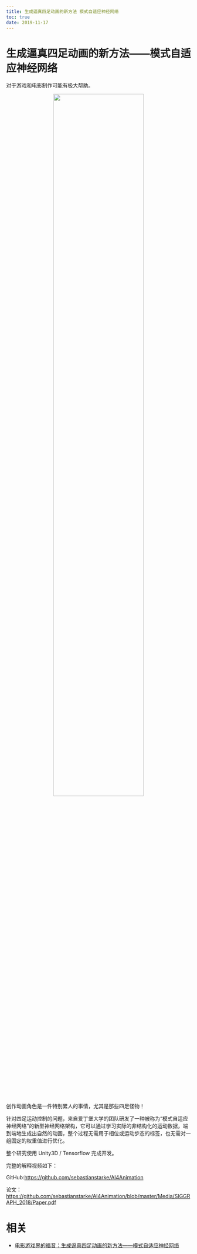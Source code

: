 ```yaml
---
title: 生成逼真四足动画的新方法 模式自适应神经网络
toc: true
date: 2019-11-17
---
```

# 生成逼真四足动画的新方法——模式自适应神经网络

对于游戏和电影制作可能有极大帮助。



<p align="center">
    <img width="70%" height="70%" src="http://images.iterate.site/blog/image/20191103131752.gif?imageslim">
</p>





创作动画角色是一件特别累人的事情，尤其是那些四足怪物！



针对四足运动控制的问题，来自爱丁堡大学的团队研发了一种被称为“模式自适应神经网络”的新型神经网络架构，它可以通过学习实际的非结构化的运动数据，端到端地生成出自然的动画，整个过程无需用于相位或运动步态的标签，也无需对一组固定的权重值进行优化。



整个研究使用 Unity3D / Tensorflow 完成开发。



完整的解释视频如下：







GitHub:https://github.com/sebastianstarke/AI4Animation



论文：https://github.com/sebastianstarke/AI4Animation/blob/master/Media/SIGGRAPH_2018/Paper.pdf


# 相关

- [电影游戏界的福音：生成逼真四足动画的新方法——模式自适应神经网络](https://mp.weixin.qq.com/s?__biz=MzI0ODcxODk5OA==&mid=2247495044&idx=2&sn=e6bc2d1118dc9beeb2b15c7e19d72e26&chksm=e99ede7ddee9576b559122338b6fb4c9dcea8c206a331374e7be83e772de319158660276a3ab&mpshare=1&scene=1&srcid=0521QhVybVqPk5gvpYOMqucF#rd)

